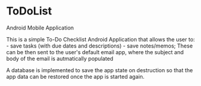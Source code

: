 # ToDoList
Android Mobile Application

This is a simple To-Do Checklist Android Application that allows the user to:
      - save tasks (with due dates and descriptions) 
      - save notes/memos; These can be then sent to the user's default email app, where the subject and body of the email is autmatically populated
      
A database is implemented to save the app state on destruction so that the app data can be restored once the app is started again.
